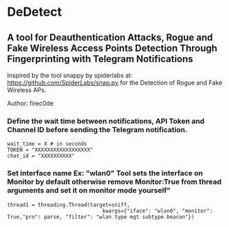 # DeDetect

## A tool for Deauthentication Attacks, Rogue and Fake Wireless Access Points Detection Through Fingerprinting with Telegram Notifications

Inspired by the tool snappy by spiderlabs at: https://github.com/SpiderLabs/snap.py for the Detection of Rogue and Fake Wireless APs.

Author: firec0de

### Define the wait time between notifications, API Token and Channel ID before sending the Telegram notification.
```
wait_time = X # in seconds
TOKEN = "XXXXXXXXXXXXXXXXXX"
chat_id = "XXXXXXXXXX"
```

### Set interface name Ex: "wlan0" Tool sets the interface on Monitor by default otherwise remove Monitor:True from thread arguments and set it on monitor mode yourself"
```
thread1 = threading.Thread(target=sniff,
                               kwargs={"iface": "wlan0", "monitor": True,"prn": parse, "filter": "wlan type mgt subtype beacon"})
```
